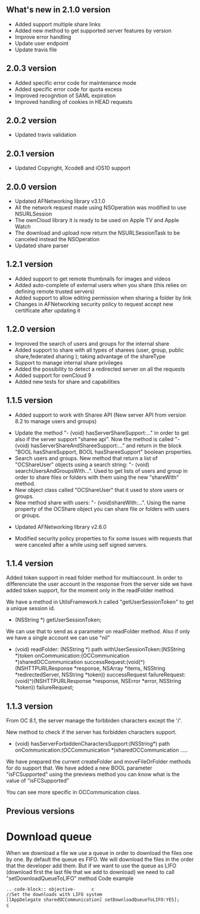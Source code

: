 ## What's new in 2.1.0 version
- Added support multiple share links
- Added new method to get supported server features by version
- Improve error handling
- Update user endpoint
- Update travis file


## 2.0.3 version
- Added specific error code for maintenance mode
- Added specific error code for quota excess
- Improved recognition of SAML expiration
- Improved handling of cookies in HEAD requests

## 2.0.2 version
- Updated travis validation

## 2.0.1 version
- Updated Copyright, Xcode8 and iOS10 support

## 2.0.0 version

- Updated AFNetworking library v3.1.0
- All the network request made using NSOperation was modified to use NSURLSession
- The ownCloud library it is ready to be used on Apple TV and Apple Watch
- The download and upload now return the NSURLSessionTask to be canceled instead the NSOperation 
- Updated share parser


## 1.2.1 version

- Added support to get remote thumbnails for images and videos
- Added auto-complete of external users when you share (this relies on defining remote trusted servers)
- Added support to allow editing permission when sharing a folder by link
- Changes in AFNetworking security policy to request accept new certificate after updating it


## 1.2.0 version

- Improved the search of users and groups for the internal share
- Added support to share with all types of sharees (user, group, public share,federated sharing ); taking advantage of the  shareType
- Support to manage internal share privileges
- Added the possibility to detect a redirected server on all the requests
- Added support for ownCloud 9
- Added new tests for share and capabilities 


## 1.1.5 version

- Added support to work with Sharee API (New server API from version 8.2 to manage users and groups)

 + Update the method "- (void) hasServerShareSupport:..." in order to get also if the server support "sharee api". Now the method is called "- (void) hasServerShareAndShareeSupport:..." and return in the block "BOOL hasShareSupport, BOOL hasShareeSupport" boolean properties. 
 + Search users and groups. New method that return a list of "OCShareUser" objects using a search string: "- (void) searchUsersAndGroupsWith...". Used to get lists of users and group in order to share files or folders with them using the new "shareWith" method. 
 + New object class called "OCShareUser" that it used to store users or groups.
 + New method share with users: "- (void)shareWith:...". Using the name property of the OCShare object you can share file or folders with users or groups.

- Updated AFNetworking library v2.6.0

- Modified security policy properties to fix some issues with requests that were canceled after a while using self signed servers.
  

## 1.1.4 version

Added token support in read folder method for multiaccount. In order to differenciate the user account in the response from the server side we have added token support, for the moment only in the readFolder method.

We have a method in UtilsFramework.h called "getUserSessionToken" to get a unique session id.

+ (NSString *) getUserSessionToken;

We can use that to send as a parameter on readFolder method. Also if only we have a single account we can use "nil" 

- (void) readFolder: (NSString *) path withUserSessionToken:(NSString *)token
    onCommunication:(OCCommunication *)sharedOCCommunication
     successRequest:(void(^)(NSHTTPURLResponse *response, NSArray *items, NSString *redirectedServer, NSString *token)) successRequest
     failureRequest:(void(^)(NSHTTPURLResponse *response, NSError *error, NSString *token)) failureRequest;


##  1.1.3 version

From OC 8.1, the server manage the forbbiden characters except the '/'. 

New method to check if the server has forbidden characters support.
- (void) hasServerForbiddenCharactersSupport:(NSString*) path onCommunication:(OCCommunication *)sharedOCCommunication .....

We have prepared the current createFolder and moveFileOrFolder methods for do support that. We have added a new BOOL parameter "isFCSupported" using the previews method you can know what is the value of "isFCSupported"

You can see more specific in OCCommunication class.

## Previous versions


# Download queue
When we download a file we use a queue in order to download the files one by one. 
By default the queue es FIFO. We will download the files in the order that the developer add them.
But if we want to use the queue as LIFO (download first the last file that we add to download) we need to call "setDownloadQueueToLIFO" method
Code example
~~~~~~~~~~~~
.. code-block:: objective-		c
//Set the downloads with LIFO system
[[AppDelegate sharedOCCommunication] setDownloadQueueToLIFO:YES];
ç
